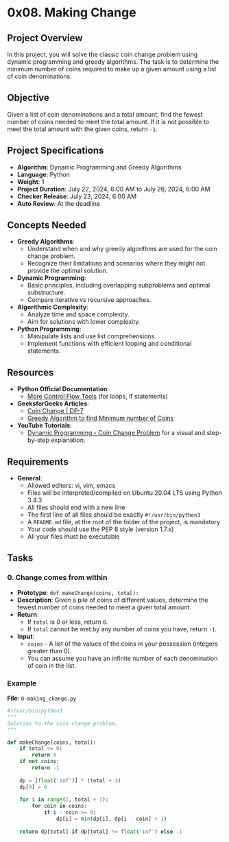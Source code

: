 # 0x08. Making Change

## Project Overview

In this project, you will solve the classic coin change problem using dynamic programming and greedy algorithms. The task is to determine the minimum number of coins required to make up a given amount using a list of coin denominations.

## Objective

Given a list of coin denominations and a total amount, find the fewest number of coins needed to meet the total amount. If it is not possible to meet the total amount with the given coins, return `-1`.

## Project Specifications

- **Algorithm**: Dynamic Programming and Greedy Algorithms
- **Language**: Python
- **Weight**: 1
- **Project Duration**: July 22, 2024, 6:00 AM to July 26, 2024, 6:00 AM
- **Checker Release**: July 23, 2024, 6:00 AM
- **Auto Review**: At the deadline

## Concepts Needed

- **Greedy Algorithms**:
  - Understand when and why greedy algorithms are used for the coin change problem.
  - Recognize their limitations and scenarios where they might not provide the optimal solution.
- **Dynamic Programming**:
  - Basic principles, including overlapping subproblems and optimal substructure.
  - Compare iterative vs recursive approaches.
- **Algorithmic Complexity**:
  - Analyze time and space complexity.
  - Aim for solutions with lower complexity.
- **Python Programming**:
  - Manipulate lists and use list comprehensions.
  - Implement functions with efficient looping and conditional statements.

## Resources

- **Python Official Documentation**:
  - [More Control Flow Tools](https://docs.python.org/3/tutorial/controlflow.html) (for loops, if statements)
- **GeeksforGeeks Articles**:
  - [Coin Change | DP-7](https://www.geeksforgeeks.org/coin-change-dp-7/)
  - [Greedy Algorithm to find Minimum number of Coins](https://www.geeksforgeeks.org/greedy-algorithm-find-minimum-number-coins/)
- **YouTube Tutorials**:
  - [Dynamic Programming - Coin Change Problem](https://www.youtube.com/watch?v=U1TCjF1m8b8) for a visual and step-by-step explanation.

## Requirements

- **General**:
  - Allowed editors: vi, vim, emacs
  - Files will be interpreted/compiled on Ubuntu 20.04 LTS using Python 3.4.3
  - All files should end with a new line
  - The first line of all files should be exactly `#!/usr/bin/python3`
  - A `README.md` file, at the root of the folder of the project, is mandatory
  - Your code should use the PEP 8 style (version 1.7.x)
  - All your files must be executable

## Tasks

### 0. Change comes from within

- **Prototype**: `def makeChange(coins, total):`
- **Description**: Given a pile of coins of different values, determine the fewest number of coins needed to meet a given total amount.
- **Return**:
  - If `total` is 0 or less, return `0`.
  - If `total` cannot be met by any number of coins you have, return `-1`.
- **Input**:
  - `coins` - A list of the values of the coins in your possession (integers greater than 0).
  - You can assume you have an infinite number of each denomination of coin in the list.

### Example

**File**: `0-making_change.py`

```python
#!/usr/bin/python3
"""
Solution to the coin change problem.
"""

def makeChange(coins, total):
    if total <= 0:
        return 0
    if not coins:
        return -1
    
    dp = [float('inf')] * (total + 1)
    dp[0] = 0
    
    for i in range(1, total + 1):
        for coin in coins:
            if i - coin >= 0:
                dp[i] = min(dp[i], dp[i - coin] + 1)
    
    return dp[total] if dp[total] != float('inf') else -1

